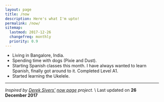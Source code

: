 ```yaml
---
layout: page
title: /now
description: Here's what I'm upto!
permalink: /now/
sitemap:
  lastmod: 2017-12-26
  changefreq: monthly
  priority: 0.9
---
```



 * Living in Bangalore, India.
 * Spending time with dogs (Pixie and Dust).
 * Starting Spanish classes this month. I have always wanted to learn Spanish, finally got around to it. Completed Level A1.
 * Started learning the Ukelele.

---
*Inspired by <a href="https://sivers.org/now" target="_blank">Derek Sivers’</a> <a href="http://nownownow.com/" target="_blank">now page</a>  project.* \\
Last updated on **26 December 2017**